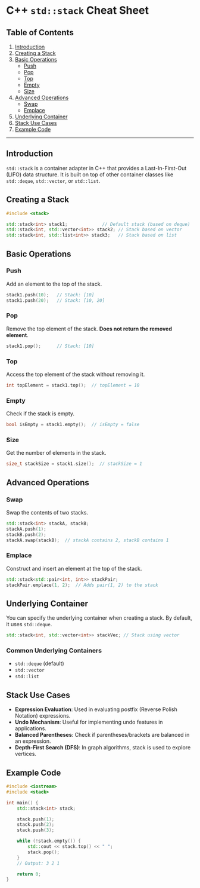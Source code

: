 # C++ `std::stack` Cheat Sheet

## Table of Contents

1. [Introduction](#introduction)
2. [Creating a Stack](#creating-a-stack)
3. [Basic Operations](#basic-operations)
   - [Push](#push)
   - [Pop](#pop)
   - [Top](#top)
   - [Empty](#empty)
   - [Size](#size)
4. [Advanced Operations](#advanced-operations)
   - [Swap](#swap)
   - [Emplace](#emplace)
5. [Underlying Container](#underlying-container)
6. [Stack Use Cases](#stack-use-cases)
7. [Example Code](#example-code)

---

## Introduction

`std::stack` is a container adapter in C++ that provides a Last-In-First-Out (LIFO) data structure. It is built on top of other container classes like `std::deque`, `std::vector`, or `std::list`.

## Creating a Stack

```cpp
#include <stack>

std::stack<int> stack1;             // Default stack (based on deque)
std::stack<int, std::vector<int>> stack2; // Stack based on vector
std::stack<int, std::list<int>> stack3;   // Stack based on list
```

## Basic Operations

### Push

Add an element to the top of the stack.

```cpp
stack1.push(10);   // Stack: [10]
stack1.push(20);   // Stack: [10, 20]
```

### Pop

Remove the top element of the stack. **Does not return the removed element**.

```cpp
stack1.pop();      // Stack: [10]
```

### Top

Access the top element of the stack without removing it.

```cpp
int topElement = stack1.top();  // topElement = 10
```

### Empty

Check if the stack is empty.

```cpp
bool isEmpty = stack1.empty();  // isEmpty = false
```

### Size

Get the number of elements in the stack.

```cpp
size_t stackSize = stack1.size();  // stackSize = 1
```

## Advanced Operations

### Swap

Swap the contents of two stacks.

```cpp
std::stack<int> stackA, stackB;
stackA.push(1);
stackB.push(2);
stackA.swap(stackB);  // stackA contains 2, stackB contains 1
```

### Emplace

Construct and insert an element at the top of the stack.

```cpp
std::stack<std::pair<int, int>> stackPair;
stackPair.emplace(1, 2);  // Adds pair(1, 2) to the stack
```

## Underlying Container

You can specify the underlying container when creating a stack. By default, it uses `std::deque`.

```cpp
std::stack<int, std::vector<int>> stackVec; // Stack using vector
```

### Common Underlying Containers

- `std::deque` (default)
- `std::vector`
- `std::list`

## Stack Use Cases

- **Expression Evaluation**: Used in evaluating postfix (Reverse Polish Notation) expressions.
- **Undo Mechanism**: Useful for implementing undo features in applications.
- **Balanced Parentheses**: Check if parentheses/brackets are balanced in an expression.
- **Depth-First Search (DFS)**: In graph algorithms, stack is used to explore vertices.

## Example Code

```cpp
#include <iostream>
#include <stack>

int main() {
    std::stack<int> stack;

    stack.push(1);
    stack.push(2);
    stack.push(3);

    while (!stack.empty()) {
        std::cout << stack.top() << " ";
        stack.pop();
    }
    // Output: 3 2 1

    return 0;
}
```